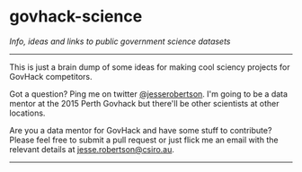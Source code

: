 # govhack-science

_Info, ideas and links to public government science datasets_

---

This is just a brain dump of some ideas for making cool sciency projects for GovHack competitors.

Got a question? Ping me on twitter [@jesserobertson](http://twitter.com/jesserobertson). I'm going to be a data mentor at the 2015 Perth Govhack but there'll be other scientists at other locations.

Are you a data mentor for GovHack and have some stuff to contribute? Please feel free to submit a pull request or just flick me an email with the relevant details at jesse.robertson@csiro.au.

---

